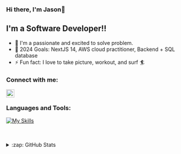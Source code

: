 ### Hi there, I'm Jason👋

## I'm a Software Developer!!

- 🔭 I'm a passionate and excited to solve problem. 
- 🥅 2024 Goals: NextJS 14, AWS cloud practitioner, Backend + SQL database
- ⚡ Fun fact: I love to take picture, workout, and surf :surfer:


### Connect with me:

[<img align="left" alt="Jasonn0118 | LinkedIn" width="22px" src="https://cdn.jsdelivr.net/npm/simple-icons@v3/icons/linkedin.svg" />][linkedin]
<br />

### Languages and Tools:
[![My Skills](https://skillicons.dev/icons?i=nextjs,react,nodejs,rails,nestjs,dotnet,postgres,mongodb,netlify,aws,redis,sentry )](https://skillicons.dev)

<br />
<br />

<details>
  <summary>:zap: GitHub Stats</summary>

  [![Jason's github stats](https://github-readme-stats.vercel.app/api?username=jasonn0118&count_private=true&show_icons=true&theme=radical)](https://github.com/jasonn0118)

</details>

[linkedin]: https://linkedin.com/in/jasonshin0118
